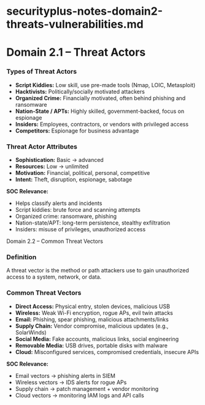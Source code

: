 # securityplus-notes-domain2-threats-vulnerabilities.md

# Domain 2.1 – Threat Actors

### Types of Threat Actors
- **Script Kiddies:** Low skill, use pre-made tools (Nmap, LOIC, Metasploit)
- **Hacktivists:** Politically/socially motivated attackers
- **Organized Crime:** Financially motivated, often behind phishing and ransomware
- **Nation-State / APTs:** Highly skilled, government-backed, focus on espionage
- **Insiders:** Employees, contractors, or vendors with privileged access
- **Competitors:** Espionage for business advantage

### Threat Actor Attributes
- **Sophistication:** Basic → advanced
- **Resources:** Low → unlimited
- **Motivation:** Financial, political, personal, competitive
- **Intent:** Theft, disruption, espionage, sabotage

**SOC Relevance:**
- Helps classify alerts and incidents
- Script kiddies: brute force and scanning attempts
- Organized crime: ransomware, phishing
- Nation-state/APT: long-term persistence, stealthy exfiltration
- Insiders: misuse of privileges, unauthorized access

 Domain 2.2 – Common Threat Vectors

### Definition
A threat vector is the method or path attackers use to gain unauthorized access to a system, network, or data.

### Common Threat Vectors
- **Direct Access:** Physical entry, stolen devices, malicious USB
- **Wireless:** Weak Wi-Fi encryption, rogue APs, evil twin attacks
- **Email:** Phishing, spear phishing, malicious attachments/links
- **Supply Chain:** Vendor compromise, malicious updates (e.g., SolarWinds)
- **Social Media:** Fake accounts, malicious links, social engineering
- **Removable Media:** USB drives, portable disks with malware
- **Cloud:** Misconfigured services, compromised credentials, insecure APIs

**SOC Relevance:**
- Email vectors → phishing alerts in SIEM
- Wireless vectors → IDS alerts for rogue APs
- Supply chain → patch management + vendor monitoring
- Cloud vectors → monitoring IAM logs and API calls
